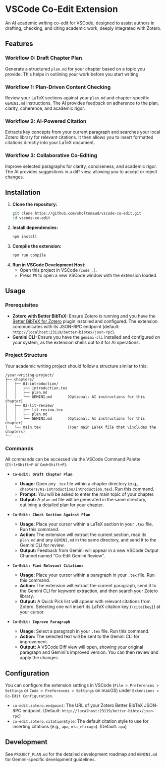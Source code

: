 # VSCode Co-Edit Extension

An AI academic writing co-edit for VSCode, designed to assist authors in drafting, checking, and citing academic work, deeply integrated with Zotero.

## Features

### Workflow 0: Draft Chapter Plan
Generate a structured `plan.md` for your chapter based on a topic you provide. This helps in outlining your work before you start writing.

### Workflow 1: Plan-Driven Content Checking
Review your LaTeX sections against your `plan.md` and chapter-specific `GEMINI.md` instructions. The AI provides feedback on adherence to the plan, clarity, coherence, and academic rigor.

### Workflow 2: AI-Powered Citation
Extracts key concepts from your current paragraph and searches your local Zotero library for relevant citations. It then allows you to insert formatted citations directly into your LaTeX document.

### Workflow 3: Collaborative Co-Editing
Improve selected paragraphs for clarity, conciseness, and academic rigor. The AI provides suggestions in a diff view, allowing you to accept or reject changes.

## Installation

1.  **Clone the repository:**
    ```bash
    git clone https://github.com/sholtomaud/vscode-co-edit.git
    cd vscode-co-edit
    ```
2.  **Install dependencies:**
    ```bash
    npm install
    ```
3.  **Compile the extension:**
    ```bash
    npm run compile
    ```
4.  **Run in VSCode Development Host:**
    - Open this project in VSCode (`code .`).
    - Press `F5` to open a new VSCode window with the extension loaded.

## Usage

### Prerequisites

-   **Zotero with Better BibTeX:** Ensure Zotero is running and you have the [Better BibTeX for Zotero](https://retorque.re/zotero-better-bibtex/) plugin installed and configured. The extension communicates with its JSON-RPC endpoint (default: `http://localhost:23119/better-bibtex/json-rpc`).
-   **Gemini CLI:** Ensure you have the `gemini-cli` installed and configured on your system, as the extension shells out to it for AI operations.

### Project Structure

Your academic writing project should follow a structure similar to this:

```
/your-writing-project/
├── chapters/
│   ├── 01-introduction/
│   │   ├── introduction.tex
│   │   ├── plan.md
│   │   └── GEMINI.md       (Optional: AI instructions for this chapter)
│   ├── 02-lit-review/
│   │   ├── lit-review.tex
│   │   ├── plan.md
│   │   └── GEMINI.md       (Optional: AI instructions for this chapter)
│   └── main.tex            (Your main LaTeX file that \includes the chapters)
└── ...
```

### Commands

All commands can be accessed via the VSCode Command Palette (`Ctrl+Shift+P` or `Cmd+Shift+P`).

-   **`Co-Edit: Draft Chapter Plan`**
    -   **Usage:** Open any `.tex` file within a chapter directory (e.g., `chapters/01-introduction/introduction.tex`). Run this command.
    -   **Prompt:** You will be asked to enter the main topic of your chapter.
    -   **Output:** A `plan.md` file will be generated in the same directory, outlining a detailed plan for your chapter.

-   **`Co-Edit: Check Section Against Plan`**
    -   **Usage:** Place your cursor within a LaTeX section in your `.tex` file. Run this command.
    -   **Action:** The extension will extract the current section, read its `plan.md` and any `GEMINI.md` in the same directory, and send it to the Gemini CLI for review.
    -   **Output:** Feedback from Gemini will appear in a new VSCode Output Channel named "Co-Edit Gemini Review".

-   **`Co-Edit: Find Relevant Citations`**
    -   **Usage:** Place your cursor within a paragraph in your `.tex` file. Run this command.
    -   **Action:** The extension will extract the current paragraph, send it to the Gemini CLI for keyword extraction, and then search your Zotero library.
    -   **Output:** A Quick Pick list will appear with relevant citations from Zotero. Selecting one will insert its LaTeX citation key (`\cite{key}`) at your cursor.

-   **`Co-Edit: Improve Paragraph`**
    -   **Usage:** Select a paragraph in your `.tex` file. Run this command.
    -   **Action:** The selected text will be sent to the Gemini CLI for improvement.
    -   **Output:** A VSCode Diff view will open, showing your original paragraph and Gemini's improved version. You can then review and apply the changes.

## Configuration

You can configure the extension settings in VSCode (`File > Preferences > Settings` or `Code > Preferences > Settings` on macOS) under `Extensions > Co-Edit Configuration`.

-   `co-edit.zotero.endpoint`: The URL of your Zotero Better BibTeX JSON-RPC endpoint. (Default: `http://localhost:23119/better-bibtex/json-rpc`)
-   `co-edit.zotero.citationStyle`: The default citation style to use for inserting citations (e.g., `apa`, `mla`, `chicago`). (Default: `apa`)

## Development

See `PROJECT_PLAN.md` for the detailed development roadmap and `GEMINI.md` for Gemini-specific development guidelines.